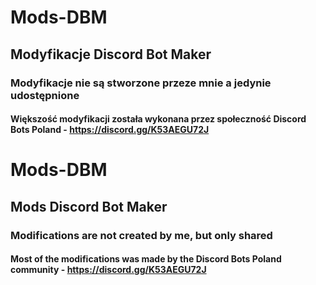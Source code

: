 # Mods-DBM
## Modyfikacje Discord Bot Maker

### Modyfikacje nie są stworzone przeze mnie a jedynie udostępnione

#### Większość modyfikacji została wykonana przez społeczność Discord Bots Poland - https://discord.gg/K53AEGU72J

# Mods-DBM

## Mods Discord Bot Maker

### Modifications are not created by me, but only shared

#### Most of the modifications was made by the Discord Bots Poland community - https://discord.gg/K53AEGU72J

